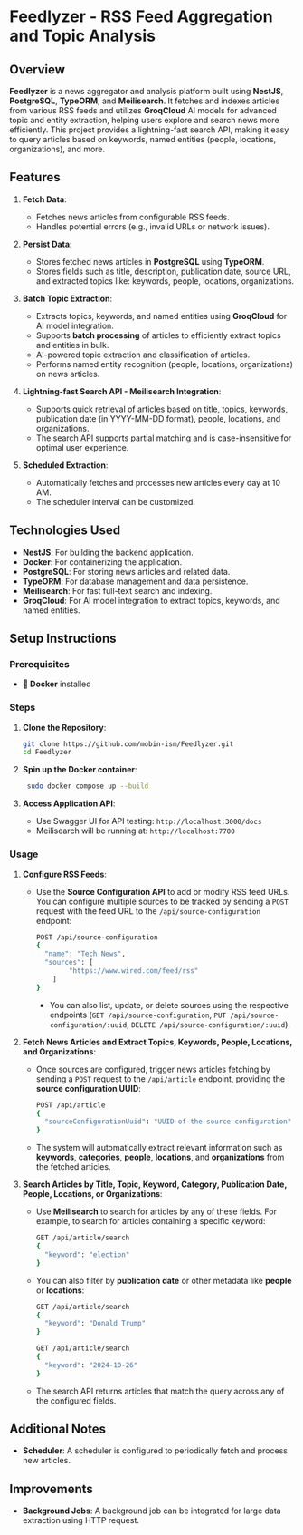 # Feedlyzer - RSS Feed Aggregation and Topic Analysis

## Overview

**Feedlyzer** is a news aggregator and analysis platform built using **NestJS**, **PostgreSQL**, **TypeORM**, and **Meilisearch**. It fetches and indexes articles from various RSS feeds and utilizes **GroqCloud** AI models for advanced topic and entity extraction, helping users explore and search news more efficiently. This project provides a lightning-fast search API, making it easy to query articles based on keywords, named entities (people, locations, organizations), and more.

## Features

1. **Fetch Data**:

    - Fetches news articles from configurable RSS feeds.
    - Handles potential errors (e.g., invalid URLs or network issues).

2. **Persist Data**:

    - Stores fetched news articles in **PostgreSQL** using **TypeORM**.
    - Stores fields such as title, description, publication date, source URL, and extracted topics like: keywords, people, locations, organizations.

3. **Batch Topic Extraction**:

    - Extracts topics, keywords, and named entities using **GroqCloud** for AI model integration.
    - Supports **batch processing** of articles to efficiently extract topics and entities in bulk.
    - AI-powered topic extraction and classification of articles.
    - Performs named entity recognition (people, locations, organizations) on news articles.

4. **Lightning-fast Search API - Meilisearch Integration**:

    - Supports quick retrieval of articles based on title, topics, keywords, publication date (in YYYY-MM-DD format), people, locations, and organizations.
    - The search API supports partial matching and is case-insensitive for optimal user experience.

5. **Scheduled Extraction**:
    - Automatically fetches and processes new articles every day at 10 AM.
    - The scheduler interval can be customized.

## Technologies Used

-   **NestJS**: For building the backend application.
-   **Docker**: For containerizing the application.
-   **PostgreSQL**: For storing news articles and related data.
-   **TypeORM**: For database management and data persistence.
-   **Meilisearch**: For fast full-text search and indexing.
-   **GroqCloud**: For AI model integration to extract topics, keywords, and named entities.

## Setup Instructions

### Prerequisites

-   **🐳 Docker** installed

### Steps

1. **Clone the Repository**:

    ```bash
    git clone https://github.com/mobin-ism/Feedlyzer.git
    cd Feedlyzer
    ```

2. **Spin up the Docker container**:

    ```bash
     sudo docker compose up --build
    ```

3. **Access Application API**:
    - Use Swagger UI for API testing: `http://localhost:3000/docs`
    - Meilisearch will be running at: `http://localhost:7700`

### Usage

1. **Configure RSS Feeds**:

    - Use the **Source Configuration API** to add or modify RSS feed URLs. You can configure multiple sources to be tracked by sending a `POST` request with the feed URL to the `/api/source-configuration` endpoint:
        ```bash
        POST /api/source-configuration
        {
          "name": "Tech News",
          "sources": [
                "https://www.wired.com/feed/rss"
            ]
        }
        ```
        - You can also list, update, or delete sources using the respective endpoints (`GET /api/source-configuration`, `PUT /api/source-configuration/:uuid`, `DELETE /api/source-configuration/:uuid`).

2. **Fetch News Articles and Extract Topics, Keywords, People, Locations, and Organizations**:

    - Once sources are configured, trigger news articles fetching by sending a `POST` request to the `/api/article` endpoint, providing the **source configuration UUID**:
        ```bash
        POST /api/article
        {
          "sourceConfigurationUuid": "UUID-of-the-source-configuration"
        }
        ```
    - The system will automatically extract relevant information such as **keywords**, **categories**, **people**, **locations**, and **organizations** from the fetched articles.

3. **Search Articles by Title, Topic, Keyword, Category, Publication Date, People, Locations, or Organizations**:

    - Use **Meilisearch** to search for articles by any of these fields. For example, to search for articles containing a specific keyword:
        ```bash
        GET /api/article/search
        {
          "keyword": "election"
        }
        ```
    - You can also filter by **publication date** or other metadata like **people** or **locations**:

        ```bash
        GET /api/article/search
        {
          "keyword": "Donald Trump"
        }
        ```

        ```bash
        GET /api/article/search
        {
          "keyword": "2024-10-26"
        }
        ```

    - The search API returns articles that match the query across any of the configured fields.

## Additional Notes

-   **Scheduler**: A scheduler is configured to periodically fetch and process new articles.

## Improvements

-   **Background Jobs**: A background job can be integrated for large data extraction using HTTP request.
